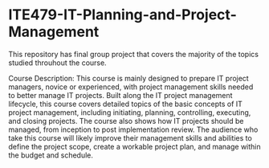 # ITE479-IT-Planning-and-Project-Management

This repository has final group project that covers the majority of the topics studied throuhout the course.

Course  Description: This course is mainly designed to prepare IT project managers, novice or experienced, with project management skills needed to better manage IT projects. Built along the IT project management lifecycle, this course covers detailed topics of the basic concepts of IT project management, including initiating, planning, controlling, executing, and closing projects. The course also shows how IT projects should be managed, from inception to post implementation review.   The audience who take this course will likely improve their management skills and abilities to define the project scope, create a workable project plan, and manage within the budget and schedule.
